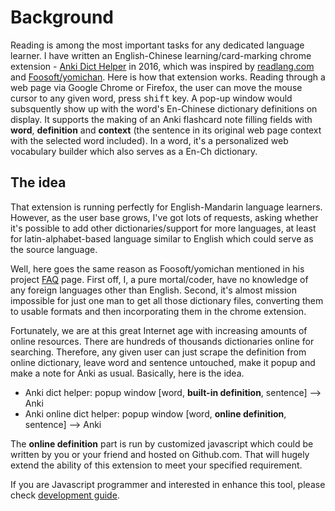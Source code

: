# Background

Reading is among the most important tasks for any dedicated language learner.  I have written an English-Chinese learning/card-marking chrome extension - [Anki Dict Helper](https://github.com/ninja33/anki-dict-helper) in 2016, which was inspired by [readlang.com](http://readlang.com/) and [Foosoft/yomichan](https://github.com/FooSoft/yomichan).
Here is how that extension works. Reading through a web page via Google Chrome or Firefox, the user can move the mouse cursor to any given word, press <kbd>shift</kbd> key. A pop-up window would subsquently show up with the word's En-Chinese dictionary definitions on display. It supports the making of an Anki flashcard note filling fields with **word**, **definition** and **context** (the sentence in its original web page context with the selected word included). In a word, it's a personalized  web vocabulary builder which also serves as a En-Ch dictionary.

## The idea

That extension is running perfectly for English-Mandarin language learners. However, as the user base grows, I've got lots of requests, asking whether it's possible to add other dictionaries/support for more languages, at least for latin-alphabet-based language similar to English which could serve as the source language.

Well, here goes the same reason as Foosoft/yomichan mentioned in his project [FAQ](https://github.com/FooSoft/yomichan#frequently-asked-questions) page.
First off, I, a pure mortal/coder, have no knowledge of any foreign languages other than English. Second, it's almost mission impossible for just one man to get all those dictionary files, converting them to usable formats and then incorporating them in the chrome extension.

Fortunately, we are at this great Internet age with increasing amounts of online resources. There are hundreds of thousands dictionaries online for searching. Therefore, any given user can just scrape the definition from online dictionary, leave word and sentence untouched, make it popup and make a note for Anki as usual.
Basically, here is the idea.

- Anki dict helper: popup window [word, **built-in definition**, sentence] --> Anki
- Anki online dict helper: popup window [word, **online definition**, sentence] --> Anki

The **online definition** part is run by customized javascript which could be written by you or your friend and hosted on Github.com. That will hugely extend the ability of this extension to meet your specified requirement.

If you are Javascript programmer and interested in enhance this tool, please check [development guide](development.md).